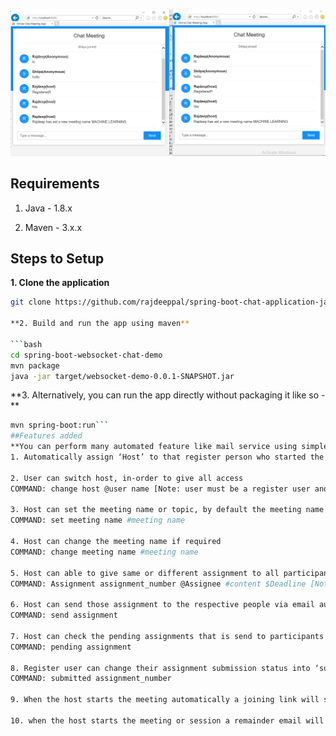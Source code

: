 
![App Screenshot](screenshot.png)

## Requirements

1. Java - 1.8.x

2. Maven - 3.x.x

## Steps to Setup


**1. Clone the application**

```bash
git clone https://github.com/rajdeeppal/spring-boot-chat-application-java.git```

**2. Build and run the app using maven**

```bash
cd spring-boot-websocket-chat-demo
mvn package
java -jar target/websocket-demo-0.0.1-SNAPSHOT.jar
```

**3. Alternatively, you can run the app directly without packaging it like so - **

```bash
mvn spring-boot:run```
##Features added
**You can perform many automated feature like mail service using simple commands**
1. Automatically assign ‘Host’ to that register person who started the session first, and assign ‘Anonymous’  to that person who is not a register user, in order to register yourself you need to enter your email id in the chat box any time.

2. User can switch host, in-order to give all access
COMMAND: change host @user name [Note: user must be a register user and online too]

3. Host can set the meeting name or topic, by default the meeting name is ‘public’.
COMMAND: set meeting name #meeting name

4. Host can change the meeting name if required
COMMAND: change meeting name #meeting name

5. Host can able to give same or different assignment to all participants or some number of participants by a single command
COMMAND: Assignment assignment_number @Assignee #content $Deadline [Note: if you want to give same assignment to all participants then give a blank space in the ‘Assignee’ place , if you want to give same assignment to some number of participants then mention their name separated by comma ]

6. Host can send those assignment to the respective people via email automatically mentioning the assignment and the deadline in the email
COMMAND: send assignment

7. Host can check the pending assignments that is send to participants but not yet submitted
COMMAND: pending assignment

8. Register user can change their assignment submission status into ‘submitted’, after actually submit the respective assignment assign to them
COMMAND: submitted assignment_number

9. When the host starts the meeting automatically a joining link will send to all the register participants containing the host name

10. when the host starts the meeting or session a remainder email will send to the all participants if he or she having their assignment pending
